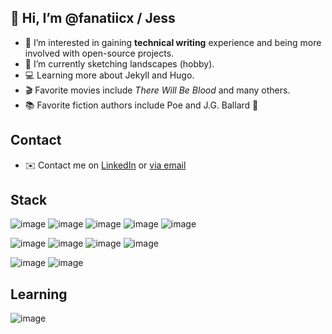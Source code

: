 ## 👋 Hi, I’m @fanatiicx / Jess

- 👀 I’m interested in gaining **technical writing** experience and being more involved with open-source projects.
- 🌱 I’m currently sketching landscapes (hobby).
- 💻 Learning more about Jekyll and Hugo.
- 🎬 Favorite movies include *There Will Be Blood* and many others. 
- 📚 Favorite fiction authors include Poe and J.G. Ballard 🧡

## Contact

- ✉️ Contact me on [LinkedIn](https://www.linkedin.com/in/jesschua/) or [via email](https://jesschua.com/contact/)

## Stack

![image](https://img.shields.io/badge/Markdown-000000?style=for-the-badge&logo=markdown&logoColor=white)
![image](https://img.shields.io/badge/HTML-239120?style=for-the-badge&logo=html5&logoColor=white)
![image](https://img.shields.io/badge/CSS-239120?&style=for-the-badge&logo=css3&logoColor=white)
![image](https://img.shields.io/badge/Wordpress-21759B?style=for-the-badge&logo=wordpress&logoColor=white)
![image](https://img.shields.io/badge/GitHub-100000?style=for-the-badge&logo=github&logoColor=white)

![image](https://img.shields.io/badge/Inkscape-000000?style=for-the-badge&logo=Inkscape&logoColor=white)
![image](https://img.shields.io/badge/Adobe%20XD-FF61F6?style=for-the-badge&logo=Adobe%20XD&logoColor=white)
![image](https://img.shields.io/badge/Canva-%2300C4CC.svg?&style=for-the-badge&logo=Canva&logoColor=white)
![image](https://img.shields.io/badge/Adobe%20Photoshop-31A8FF?style=for-the-badge&logo=Adobe%20Photoshop&logoColor=black)

![image](https://img.shields.io/badge/Audacity-0000CC?style=for-the-badge&logo=audacity&logoColor=white)
![image](https://img.shields.io/badge/Netflix-E50914?style=for-the-badge&logo=netflix&logoColor=white)

## Learning

![image](https://img.shields.io/badge/JavaScript-F7DF1E?style=for-the-badge&logo=javascript&logoColor=black)

<!---
fanatiicx/fanatiicx is a ✨ special ✨ repository because its `README.md` (this file) appears on your GitHub profile.
You can click the Preview link to take a look at your changes.
--->
